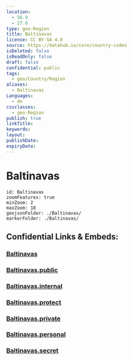 ```yaml
---
location:
  - 56.9
  - 27.6
type: geo-Region
title: Baltinavas
license: CC BY-SA 4.0
source: https://datahub.io/core/country-codes
isDeleted: false
isReadOnly: false
draft: false
confidential: public
tags:
  - geo/Country/Region
aliases:
  - Baltinavas
Languages:
  - de
cssclasses:
  - geo-Region
publish: true
linkTitle:
keywords:
layout:
publishDate:
expiryDate:
---
```


# Baltinavas

```leaflet
id: Baltinavas
zoomFeatures: true 
minZoom: 2 
maxZoom: 18
geojsonFolder: ./Baltinavas/
markerFolder: ./Baltinavas/
```


## Confidential Links & Embeds: 

### [Baltinavas](/_Standards/Earth/Continent/Europe/Europe~North/Latvia/Counties/Baltinavas.md) 

### [Baltinavas.public](/_public/Earth/Continent/Europe/Europe~North/Latvia/Counties/Baltinavas.public.md) 

### [Baltinavas.internal](/_internal/Earth/Continent/Europe/Europe~North/Latvia/Counties/Baltinavas.internal.md) 

### [Baltinavas.protect](/_protect/Earth/Continent/Europe/Europe~North/Latvia/Counties/Baltinavas.protect.md) 

### [Baltinavas.private](/_private/Earth/Continent/Europe/Europe~North/Latvia/Counties/Baltinavas.private.md) 

### [Baltinavas.personal](/_personal/Earth/Continent/Europe/Europe~North/Latvia/Counties/Baltinavas.personal.md) 

### [Baltinavas.secret](/_secret/Earth/Continent/Europe/Europe~North/Latvia/Counties/Baltinavas.secret.md)

